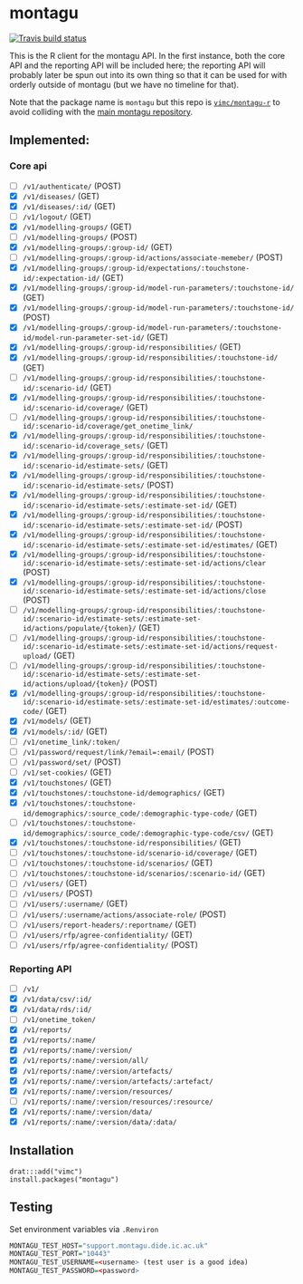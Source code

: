 # montagu

[![Travis build status](https://travis-ci.org/vimc/montagu-r.svg?branch=master)](https://travis-ci.org/vimc/montagu-r)

This is the R client for the montagu API.  In the first instance, both the core API and the reporting API will be included here; the reporting API will probably later be spun out into its own thing so that it can be used for with orderly outside of montagu (but we have no timeline for that).

Note that the package name is `montagu` but this repo is [`vimc/montagu-r`](https://github.com/vimc/montagu-r) to avoid colliding with the [main montagu repository](https://github.com/vimc/montagu).

## Implemented:

### Core api

- [ ] `/v1/authenticate/` (POST)
- [x] `/v1/diseases/` (GET)
- [x] `/v1/diseases/:id/` (GET)
- [ ] `/v1/logout/` (GET)
- [x] `/v1/modelling-groups/` (GET)
- [ ] `/v1/modelling-groups/` (POST)
- [x] `/v1/modelling-groups/:group-id/` (GET)
- [ ] `/v1/modelling-groups/:group-id/actions/associate-memeber/` (POST)
- [x] `/v1/modelling-groups/:group-id/expectations/:touchstone-id/:expectation-id/` (GET)
- [x] `/v1/modelling-groups/:group-id/model-run-parameters/:touchstone-id/` (GET)
- [x] `/v1/modelling-groups/:group-id/model-run-parameters/:touchstone-id/` (POST)
- [x] `/v1/modelling-groups/:group-id/model-run-parameters/:touchstone-id/model-run-parameter-set-id/` (GET)
- [x] `/v1/modelling-groups/:group-id/responsibilities/` (GET)
- [x] `/v1/modelling-groups/:group-id/responsibilities/:touchstone-id/` (GET)
- [ ] `/v1/modelling-groups/:group-id/responsibilities/:touchstone-id/:scenario-id/` (GET)
- [x] `/v1/modelling-groups/:group-id/responsibilities/:touchstone-id/:scenario-id/coverage/` (GET)
- [ ] `/v1/modelling-groups/:group-id/responsibilities/:touchstone-id/:scenario-id/coverage/get_onetime_link/`
- [x] `/v1/modelling-groups/:group-id/responsibilities/:touchstone-id/:scenario-id/coverage_sets/` (GET)
- [x] `/v1/modelling-groups/:group-id/responsibilities/:touchstone-id/:scenario-id/estimate-sets/` (GET)
- [x] `/v1/modelling-groups/:group-id/responsibilities/:touchstone-id/:scenario-id/estimate-sets/` (POST)
- [x] `/v1/modelling-groups/:group-id/responsibilities/:touchstone-id/:scenario-id/estimate-sets/:estimate-set-id/` (GET)
- [x] `/v1/modelling-groups/:group-id/responsibilities/:touchstone-id/:scenario-id/estimate-sets/:estimate-set-id/` (POST)
- [x] `/v1/modelling-groups/:group-id/responsibilities/:touchstone-id/:scenario-id/estimate-sets/:estimate-set-id/estimates/` (GET)
- [x] `/v1/modelling-groups/:group-id/responsibilities/:touchstone-id/:scenario-id/estimate-sets/:estimate-set-id/actions/clear` (POST)
- [x] `/v1/modelling-groups/:group-id/responsibilities/:touchstone-id/:scenario-id/estimate-sets/:estimate-set-id/actions/close` (POST)
- [ ] `/v1/modelling-groups/:group-id/responsibilities/:touchstone-id/:scenario-id/estimate-sets/:estimate-set-id/actions/populate/{token}/` (GET)
- [ ] `/v1/modelling-groups/:group-id/responsibilities/:touchstone-id/:scenario-id/estimate-sets/:estimate-set-id/actions/request-upload/` (GET)
- [ ] `/v1/modelling-groups/:group-id/responsibilities/:touchstone-id/:scenario-id/estimate-sets/:estimate-set-id/actions/upload/{token}/` (POST)
- [x] `/v1/modelling-groups/:group-id/responsibilities/:touchstone-id/:scenario-id/estimate-sets/:estimate-set-id/estimates/:outcome-code/` (GET)
- [x] `/v1/models/` (GET)
- [x] `/v1/models/:id/` (GET)
- [ ] `/v1/onetime_link/:token/`
- [ ] `/v1/password/request/link/?email=:email/` (POST)
- [ ] `/v1/password/set/` (POST)
- [ ] `/v1/set-cookies/` (GET)
- [x] `/v1/touchstones/` (GET)
- [x] `/v1/touchstones/:touchstone-id/demographics/` (GET)
- [x] `/v1/touchstones/:touchstone-id/demographics/:source_code/:demographic-type-code/` (GET)
- [ ] `/v1/touchstones/:touchstone-id/demographics/:source_code/:demographic-type-code/csv/` (GET)
- [x] `/v1/touchstones/:touchstone-id/responsibilities/` (GET)
- [ ] `/v1/touchstones/:touchstone-id/scenario-id/coverage/` (GET)
- [ ] `/v1/touchstones/:touchstone-id/scenarios/` (GET)
- [ ] `/v1/touchstones/:touchstone-id/scenarios/:scenario-id/` (GET)
- [ ] `/v1/users/` (GET)
- [ ] `/v1/users/` (POST)
- [ ] `/v1/users/:username/` (GET)
- [ ] `/v1/users/:username/actions/associate-role/` (POST)
- [ ] `/v1/users/report-headers/:reportname/` (GET)
- [ ] `/v1/users/rfp/agree-confidentiality/` (GET)
- [ ] `/v1/users/rfp/agree-confidentiality/` (POST)

### Reporting API

- [ ] `/v1/`
- [x] `/v1/data/csv/:id/`
- [x] `/v1/data/rds/:id/`
- [ ] `/v1/onetime_token/`
- [x] `/v1/reports/`
- [x] `/v1/reports/:name/`
- [x] `/v1/reports/:name/:version/`
- [x] `/v1/reports/:name/:version/all/`
- [x] `/v1/reports/:name/:version/artefacts/`
- [x] `/v1/reports/:name/:version/artefacts/:artefact/`
- [x] `/v1/reports/:name/:version/resources/`
- [ ] `/v1/reports/:name/:version/resources/:resource/`
- [x] `/v1/reports/:name/:version/data/`
- [x] `/v1/reports/:name/:version/data/:data/`

## Installation

```
drat:::add("vimc")
install.packages("montagu")
```


## Testing


Set environment variables via `.Renviron`

``` r
MONTAGU_TEST_HOST="support.montagu.dide.ic.ac.uk"
MONTAGU_TEST_PORT="10443"
MONTAGU_TEST_USERNAME=<username> (test user is a good idea)
MONTAGU_TEST_PASSWORD=<password>
```

